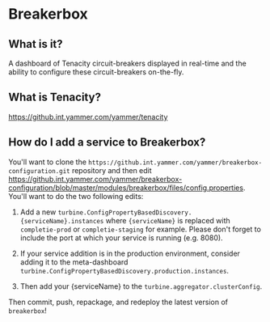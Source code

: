 Breakerbox
========

What is it?
-----------
A dashboard of Tenacity circuit-breakers displayed in real-time and the ability to configure these circuit-breakers on-the-fly.

What is Tenacity?
-----------------
https://github.int.yammer.com/yammer/tenacity

How do I add a service to Breakerbox?
-------------------------------------
You'll want to clone the `https://github.int.yammer.com/yammer/breakerbox-configuration.git` repository and then edit
https://github.int.yammer.com/yammer/breakerbox-configuration/blob/master/modules/breakerbox/files/config.properties.
You'll want to do the two following edits:

1. Add a new `turbine.ConfigPropertyBasedDiscovery.{serviceName}.instances` where `{serviceName}` is replaced with `completie-prod` or `completie-staging` for example. Please don't forget to include
the port at which your service is running (e.g. 8080).

2. If your service addition is in the production environment, consider adding it to the meta-dashboard `turbine.ConfigPropertyBasedDiscovery.production.instances`.

3. Then add your {serviceName} to the `turbine.aggregator.clusterConfig`.

Then commit, push, repackage, and redeploy the latest version of `breakerbox`!
